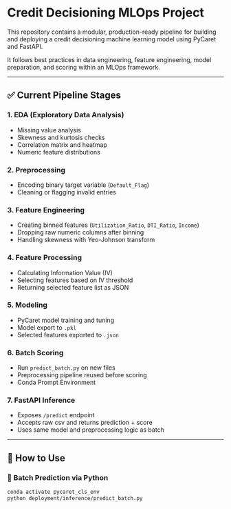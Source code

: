 # Credit Decisioning MLOps Project

This repository contains a modular, production-ready pipeline for building and deploying a credit decisioning machine learning model using PyCaret and FastAPI.

It follows best practices in data engineering, feature engineering, model preparation, and scoring within an MLOps framework.

---

## ✅ Current Pipeline Stages

### 1. EDA (Exploratory Data Analysis)
- Missing value analysis
- Skewness and kurtosis checks
- Correlation matrix and heatmap
- Numeric feature distributions

### 2. Preprocessing
- Encoding binary target variable (`Default_Flag`)
- Cleaning or flagging invalid entries

### 3. Feature Engineering
- Creating binned features (`Utilization_Ratio`, `DTI_Ratio`, `Income`)
- Dropping raw numeric columns after binning
- Handling skewness with Yeo-Johnson transform

### 4. Feature Processing
- Calculating Information Value (IV)
- Selecting features based on IV threshold
- Returning selected feature list as JSON

### 5. Modeling
- PyCaret model training and tuning
- Model export to `.pkl`
- Selected features exported to `.json`

### 6. Batch Scoring
- Run `predict_batch.py` on new files
- Preprocessing pipeline reused before scoring
- Conda Prompt Environment

### 7. FastAPI Inference
- Exposes `/predict` endpoint
- Accepts raw csv and returns prediction + score
- Uses same model and preprocessing logic as batch

---

## 🚀 How to Use

### 🔁 Batch Prediction via Python

```bash
conda activate pycaret_cls_env
python deployment/inference/predict_batch.py
